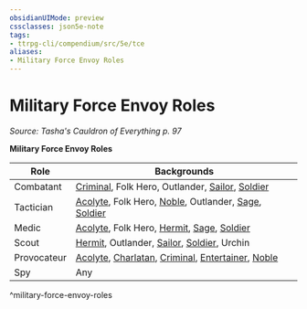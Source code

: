 ```yaml
---
obsidianUIMode: preview
cssclasses: json5e-note
tags:
- ttrpg-cli/compendium/src/5e/tce
aliases:
- Military Force Envoy Roles
---
```

# Military Force Envoy Roles
*Source: Tasha's Cauldron of Everything p. 97* 

**Military Force Envoy Roles**

| Role | Backgrounds |
|------|-------------|
| Combatant | [Criminal](Інструменти%20ДМ/CLI/backgrounds/criminal-xphb.md), Folk Hero, Outlander, [Sailor](Інструменти%20ДМ/CLI/backgrounds/sailor-xphb.md), [Soldier](Інструменти%20ДМ/CLI/backgrounds/soldier-xphb.md) |
| Tactician | [Acolyte](Інструменти%20ДМ/CLI/backgrounds/acolyte-xphb.md), Folk Hero, [Noble](Інструменти%20ДМ/CLI/backgrounds/noble-xphb.md), Outlander, [Sage](Інструменти%20ДМ/CLI/backgrounds/sage-xphb.md), [Soldier](Інструменти%20ДМ/CLI/backgrounds/soldier-xphb.md) |
| Medic | [Acolyte](Інструменти%20ДМ/CLI/backgrounds/acolyte-xphb.md), Folk Hero, [Hermit](Інструменти%20ДМ/CLI/backgrounds/hermit-xphb.md), [Sage](Інструменти%20ДМ/CLI/backgrounds/sage-xphb.md), [Soldier](Інструменти%20ДМ/CLI/backgrounds/soldier-xphb.md) |
| Scout | [Hermit](Інструменти%20ДМ/CLI/backgrounds/hermit-xphb.md), Outlander, [Sailor](Інструменти%20ДМ/CLI/backgrounds/sailor-xphb.md), [Soldier](Інструменти%20ДМ/CLI/backgrounds/soldier-xphb.md), Urchin |
| Provocateur | [Acolyte](Інструменти%20ДМ/CLI/backgrounds/acolyte-xphb.md), [Charlatan](Інструменти%20ДМ/CLI/backgrounds/charlatan-xphb.md), [Criminal](Інструменти%20ДМ/CLI/backgrounds/criminal-xphb.md), [Entertainer](Інструменти%20ДМ/CLI/backgrounds/entertainer-xphb.md), [Noble](Інструменти%20ДМ/CLI/backgrounds/noble-xphb.md) |
| Spy | Any |
^military-force-envoy-roles